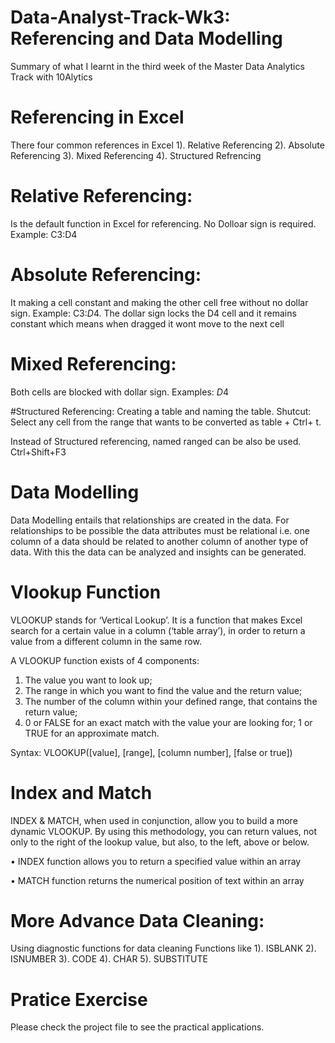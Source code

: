 # Data-Analyst-Track-Wk3: Referencing and Data Modelling 
Summary of what I learnt in the third week of the Master Data Analytics Track with 10Alytics

# Referencing in Excel 
There four common references in Excel
1). Relative Referencing 
2). Absolute Referencing
3). Mixed Referencing 
4). Structured Refrencing 

# Relative Referencing: 
Is the default function in Excel for referencing. No Dolloar sign is required. 
Example: C3:D4

# Absolute Referencing: 
It making a cell constant and making the other cell free without no dollar sign. 
Example: C3:$D$4. The dollar sign locks the D4 cell and it remains constant which means when dragged it wont move to the next cell

# Mixed Referencing: 
Both cells are blocked with dollar sign. Examples: $D$4

#Structured Referencing:
Creating a table and naming the table. 
Shutcut: Select any cell from the range that wants to be converted as table + Ctrl+ t.

Instead of Structured referencing, named ranged can be also be used.  Ctrl+Shift+F3

 
# Data Modelling
Data Modelling entails that relationships are created in the data. For relationships to be possible the data attributes must be relational i.e. one column of a data should be related to another column of another type of data. With this the data can be analyzed and insights can be generated.

# Vlookup Function
VLOOKUP stands for ‘Vertical Lookup’. It is a function that makes
Excel search for a certain value in a column (‘table array’), in order to
return a value from a different column in the same row.

A VLOOKUP function exists of 4 components:

1. The value you want to look up;
2. The range in which you want to find the value and the return value;
3. The number of the column within your defined range, that contains the
return value;
4. 0 or FALSE for an exact match with the value your are looking for; 1 or
TRUE for an approximate match.

Syntax: VLOOKUP([value], [range], [column number], [false or true])

# Index and Match
INDEX & MATCH, when used in conjunction, allow you to build a
more dynamic VLOOKUP. By using this methodology, you can return
values, not only to the right of the lookup value, but also, to the left, above
or below.

• INDEX function allows you to return a specified value within an array

• MATCH function returns the numerical position of text
within an array

# More Advance Data Cleaning: 
Using diagnostic functions for data cleaning 
Functions like 1). ISBLANK 2). ISNUMBER 3). CODE 4). CHAR 5). SUBSTITUTE

# Pratice Exercise 
Please check the project file to see the practical applications.

